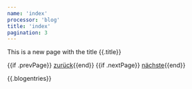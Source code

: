```yaml
---
name: 'index'
processor: 'blog'
title: 'index'
pagination: 3
---
```

This is a new page with the title {{.title}}

{{if .prevPage}} <a href="{{.prevPage}}">zurück</a>{{end}} {{if .nextPage}} <a href="{{.nextPage}}">nächste</a>{{end}} 

{{.blogentries}}